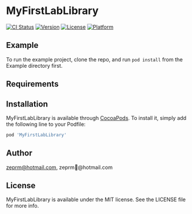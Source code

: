 # MyFirstLabLibrary

[![CI Status](https://img.shields.io/travis/zeprm@hotmail.com/MyFirstLabLibrary.svg?style=flat)](https://travis-ci.org/zeprm@hotmail.com/MyFirstLabLibrary)
[![Version](https://img.shields.io/cocoapods/v/MyFirstLabLibrary.svg?style=flat)](https://cocoapods.org/pods/MyFirstLabLibrary)
[![License](https://img.shields.io/cocoapods/l/MyFirstLabLibrary.svg?style=flat)](https://cocoapods.org/pods/MyFirstLabLibrary)
[![Platform](https://img.shields.io/cocoapods/p/MyFirstLabLibrary.svg?style=flat)](https://cocoapods.org/pods/MyFirstLabLibrary)

## Example

To run the example project, clone the repo, and run `pod install` from the Example directory first.

## Requirements

## Installation

MyFirstLabLibrary is available through [CocoaPods](https://cocoapods.org). To install
it, simply add the following line to your Podfile:

```ruby
pod 'MyFirstLabLibrary'
```

## Author

zeprm@hotmail.com, zeprm@hotmail.com

## License

MyFirstLabLibrary is available under the MIT license. See the LICENSE file for more info.
